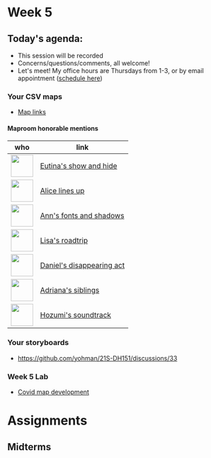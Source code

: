 # Week 5

## Today's agenda:

- This session will be recorded
- Concerns/questions/comments, all welcome!
- Let's meet! My office hours are Thursdays from 1-3, or by email appointment ([schedule here](https://calendly.com/yohda/officehours))

### Your CSV maps

- [Map links](https://github.com/yohman/21S-DH151/discussions/37)

#### Maproom honorable mentions

who | link 
--- | ---
<img src="https://avatars.githubusercontent.com/u/54642556?s=120&v=4" width=50> | [Eutina's show and hide](https://kimjee8955.github.io/DH151/Week3/index.html)
<img src="https://avatars.githubusercontent.com/u/62718306?s=120&v=4" width=50> | [Alice lines up](https://alicelu170.github.io/DH151/Week%203/index.html)
<img src="https://avatars.githubusercontent.com/u/45404012?s=60&v=4" width=50> | [Ann's fonts and shadows](https://anncong.github.io/DH151/Week3/Index.html)
<img src="https://avatars.githubusercontent.com/u/81833154?s=60&v=4" width=50> | [Lisa's roadtrip](https://lisalou36.github.io/DH151/week%203/)
<img src="https://avatars.githubusercontent.com/u/47194494?s=60&v=4" width=50> | [Daniel's disappearing act](https://danielliu524.github.io/DH151/Week3/index.html)
<img src="https://avatars.githubusercontent.com/u/75969942?s=60&v=4" width=50> | [Adriana's siblings](https://adrianaromero819.github.io/DH151/Week3/index.html)
<img src="https://avatars.githubusercontent.com/u/74166310?s=60&v=4" width=50> | [Hozumi's soundtrack](https://hoz-map.github.io/DH151/Week3/index.html)

### Your storyboards

- https://github.com/yohman/21S-DH151/discussions/33

### Week 5 Lab

- [Covid map development](Lab)

# Assignments

## Midterms

